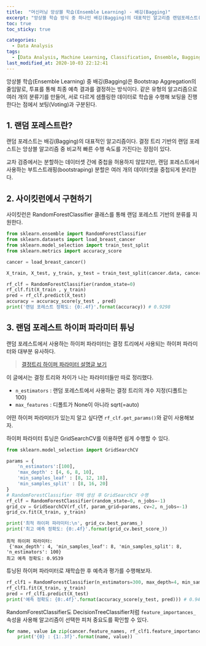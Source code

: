 ```yaml
---
title:  "머신러닝 앙상블 학습(Ensemble Learning) - 배깅(Bagging)"
excerpt: "앙상블 학습 방식 중 하나인 배깅(Bagging)의 대표적인 알고리즘 랜덤포레스트(Random Forest)에 대해 정리한 글입니다."
toc: true
toc_sticky: true

categories:
  - Data Analysis
tags:
  - [Data Analysis, Machine Learning, Classification, Ensemble, Bagging, Random Forest, Scikit learn]
last_modified_at: 2020-10-03 22:12:41
---
```


앙상블 학습(Ensemble Learning) 중 배깅(Bagging)은 Bootstrap Aggregation의 줄임말로, 투표를 통해 최종 예측 결과를 결정하는 방식이다. 같은 유형의 알고리즘으로 여러 개의 분류기를 만들어, 서로 다르게 샘플링한 데이터로 학습을 수행해 보팅을 진행한다는 점에서 보팅(Voting)과 구분된다.   

## 1. 랜덤 포레스트란?  

랜덤 포레스트는 배깅(Bagging)의 대표적인 알고리즘이다. 결정 트리 기반의 랜덤 포레스트는 앙상블 알고리즘 중 비교적 빠른 수행 속도를 가진다는 장점이 있다.  

교차 검증에서는 분할하는 데이터셋 간에 중첩을 허용하지 않았지만, 랜덤 포레스트에서 사용하는 부트스트래핑(bootstraping) 분할은 여러 개의 데이터셋을 중첩되게 분리한다.

## 2. 사이킷런에서 구현하기  

사이킷런은 RandomForestClassifier 클래스를 통해 랜덤 포레스트 기반의 분류를 지원한다.  

```py
from sklearn.ensemble import RandomForestClassifier
from sklearn.datasets import load_breast_cancer
from sklearn.model_selection import train_test_split
from sklearn.metrics import accuracy_score

cancer = load_breast_cancer()

X_train, X_test, y_train, y_test = train_test_split(cancer.data, cancer.target, test_size=0.2)

rf_clf = RandomForestClassifier(random_state=0)
rf_clf.fit(X_train , y_train)
pred = rf_clf.predict(X_test)
accuracy = accuracy_score(y_test , pred)
print('랜덤 포레스트 정확도: {0:.4f}'.format(accuracy)) # 0.9298
```  

## 3. 랜덤 포레스트 하이퍼 파라미터 튜닝  

랜덤 포레스트에서 사용하는 하이퍼 파라미터는 결정 트리에서 사용되는 하이퍼 파라미터와 대부분 유사하다.    

> [결정트리 하이퍼 파라미터 설명글 보기](https://ek-koh.github.io/data%20analysis/decision-tree/#3-%EA%B2%B0%EC%A0%95%ED%8A%B8%EB%A6%AC%EC%9D%98-%EA%B3%BC%EC%A0%81%ED%95%A9)    

이 글에서는 결정 트리와 차이가 나는 파라미터들만 따로 정리했다.  

- `n_estimators` : 랜덤 포레스트에서 사용하는 결정 트리의 개수 지정(디폴트는 100)
- `max_features` : 디폴트가 None이 아니라 sqrt(=auto)

어떤 하이퍼 파라미터가 있는지 알고 싶다면 `rf_clf.get_params()`와 같이 사용해보자.   

하이퍼 파라미터 튜닝은 GridSearchCV를 이용하면 쉽게 수행할 수 있다.  

```py
from sklearn.model_selection import GridSearchCV

params = {
    'n_estimators':[100],
    'max_depth' : [4, 6, 8, 10], 
    'min_samples_leaf' : [8, 12, 18],
    'min_samples_split' : [8, 16, 20]
}
# RandomForestClassifier 객체 생성 후 GridSearchCV 수행
rf_clf = RandomForestClassifier(random_state=0, n_jobs=-1)
grid_cv = GridSearchCV(rf_clf, param_grid=params, cv=2, n_jobs=-1)
grid_cv.fit(X_train, y_train)

print('최적 하이퍼 파라미터:\n', grid_cv.best_params_)
print('최고 예측 정확도: {0:.4f}'.format(grid_cv.best_score_))
```  

```
최적 하이퍼 파라미터:
 {'max_depth': 4, 'min_samples_leaf': 8, 'min_samples_split': 8, 'n_estimators': 100}
최고 예측 정확도: 0.9539
```  

튜닝된 하이퍼 파라미터로 재학습한 후 예측과 평가를 수행해보자.  

```py
rf_clf1 = RandomForestClassifier(n_estimators=300, max_depth=4, min_samples_leaf=8, min_samples_split=8, random_state=0)
rf_clf1.fit(X_train, y_train)
pred = rf_clf1.predict(X_test)
print('예측 정확도: {0:.4f}'.format(accuracy_score(y_test, pred))) # 0.9474
```  

RandomForestClassifier도 DecisionTreeClassifier처럼 `feature_importances_` 속성을 사용해 알고리즘이 선택한 피처 중요도를 확인할 수 있다.  

```py
for name, value in zip(cancer.feature_names, rf_clf1.feature_importances_):
    print('{0} : {1:.3f}'.format(name, value))
```


